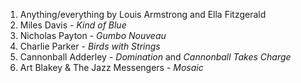 1. Anything/everything by Louis Armstrong and Ella Fitzgerald
2. Miles Davis - _Kind of Blue_
3. Nicholas Payton - _Gumbo Nouveau_
4. Charlie Parker - _Birds with Strings_
5. Cannonball Adderley - _Domination_ and _Cannonball Takes Charge_
6. Art Blakey & The Jazz Messengers - _Mosaic_
